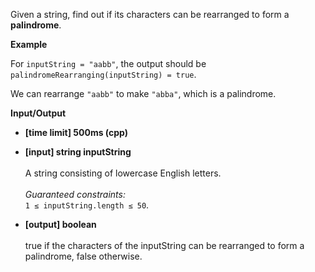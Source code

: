 Given a string, find out if its characters can be rearranged to form a __palindrome__.

__Example__

For `inputString = "aabb"`, the output should be<br>`palindromeRearranging(inputString) = true`.  

We can rearrange `"aabb"` to make `"abba"`, which is a palindrome.

__Input/Output__

+ __[time limit] 500ms (cpp)__
+ __[input] string inputString__<br><br>A string consisting of lowercase English letters.<br><br>_Guaranteed constraints:_<br>`1 ≤ inputString.length ≤ 50`.

+ __[output] boolean__<br><br>true if the characters of the inputString can be rearranged to form a palindrome, false otherwise.
